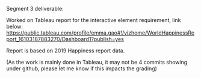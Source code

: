 Segment 3 deliverable:

Worked on Tableau report for the interactive element requirement, link below:
https://public.tableau.com/profile/emma.gao#!/vizhome/WorldHappinessReport_16103187883270/Dashboard1?publish=yes

Report is based on 2019 Happiness report data.

(As the work is mainly done in Tableau, it may not be 4 commits showing under github, please let me know if this impacts the grading)

